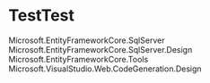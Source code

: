 # TestTest
Microsoft.EntityFrameworkCore.SqlServer
Microsoft.EntityFrameworkCore.SqlServer.Design
Microsoft.EntityFrameworkCore.Tools
Microsoft.VisualStudio.Web.CodeGeneration.Design
